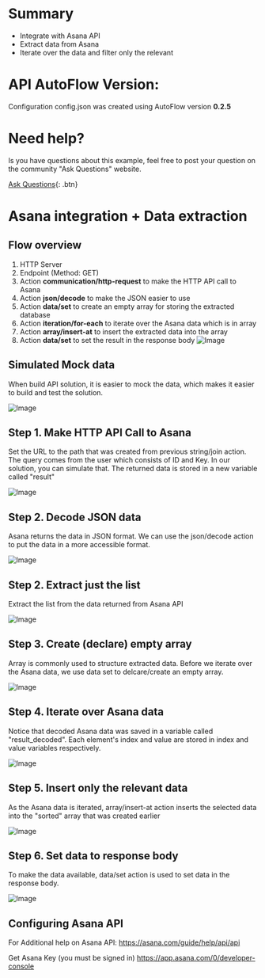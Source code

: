 

# Summary
* Integrate with Asana API
* Extract data from Asana
* Iterate over the data and filter only the relevant

# API AutoFlow Version:
Configuration config.json was created using AutoFlow version __0.2.5__

# Need help?
Is you have questions about this example, feel free to post your question on the community "Ask Questions" website.

[Ask Questions](https://interactor.com/autoflow/questions){: .btn}

# Asana integration + Data extraction

## Flow overview
1. HTTP Server
2. Endpoint (Method: GET)
3. Action __communication/http-request__ to make the HTTP API call to Asana
4. Action __json/decode__ to make the JSON easier to use
5. Action __data/set__ to create an empty array for storing the extracted database
6. Action __iteration/for-each__ to iterate over the Asana data which is in array
7. Action __array/insert-at__ to insert the extracted data into the array
8. Action __data/set__ to set the result in the response body
![Image](https://github.com/API-AutoFlow/asana-with-data-extraction/blob/master/img/0.png)


## Simulated Mock data
When build API solution, it is easier to mock the data, which makes it easier to build and test the solution.

![Image](https://github.com/API-AutoFlow/asana-with-data-extraction/blob/master/img/1.png)

## Step 1. Make HTTP API Call to Asana
Set the URL to the path that was created from previous string/join action.
The query comes from the user which consists of ID and Key.  In our solution, you can simulate that.
The returned data is stored in a new variable called "result"

![Image](https://github.com/API-AutoFlow/asana-with-data-extraction/blob/master/img/2.png)

## Step 2. Decode JSON data
Asana returns the data in JSON format.  We can use the json/decode action to put the data in a more accessible format.

![Image](https://github.com/API-AutoFlow/asana-with-data-extraction/blob/master/img/3.png)

## Step 2. Extract just the list
Extract the list from the data returned from Asana API

![Image](https://github.com/API-AutoFlow/asana-with-data-extraction/blob/master/img/4.png)

## Step 3. Create (declare) empty array
Array is commonly used to structure extracted data. Before we iterate over the Asana data, we use data set to delcare/create an empty array.

![Image](https://github.com/API-AutoFlow/asana-with-data-extraction/blob/master/img/5.png)

## Step 4. Iterate over Asana data
Notice that decoded Asana data was saved in a variable called "result_decoded".
Each element's index and value are stored in index and value variables respectively.

![Image](https://github.com/API-AutoFlow/asana-with-data-extraction/blob/master/img/6.png)

## Step 5. Insert only the relevant data
As the Asana data is iterated, array/insert-at action inserts the selected data into the "sorted" array that was created earlier

![Image](https://github.com/API-AutoFlow/asana-with-data-extraction/blob/master/img/7.png)

## Step 6. Set data to response body
To make the data available, data/set action is used to set data in the response body.

![Image](https://github.com/API-AutoFlow/asana-with-data-extraction/blob/master/img/8.png)


## Configuring Asana API

For Additional help on Asana API:
https://asana.com/guide/help/api/api

Get Asana Key (you must be signed in)
https://app.asana.com/0/developer-console
